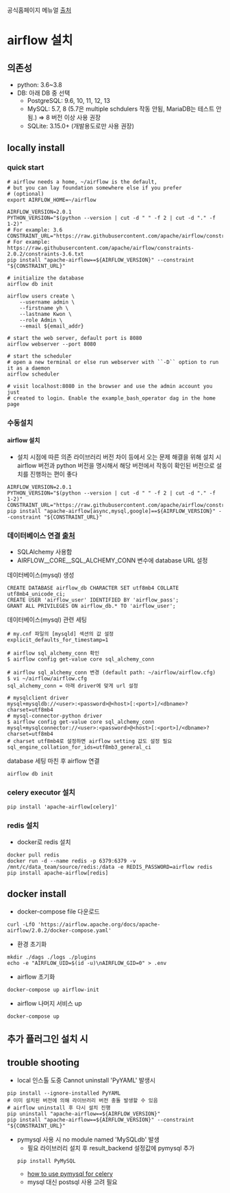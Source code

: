 공식홈페이지 메뉴얼 [출처](https://airflow.apache.org/docs/apache-airflow/stable/installation.html)
# airflow 설치 
## 의존성
- python: 3.6~3.8
- DB: 아래 DB 중 선택
    - PostgreSQL: 9.6, 10, 11, 12, 13
    - MySQL: 5.7, 8 (5.7은 multiple schdulers 작동 안됨, MariaDB는 테스트 안됨.) => 8 버전 이상 사용 권장
    - SQLite: 3.15.0+ (개발용도로만 사용 권장)
## locally install
### quick start 
```
# airflow needs a home, ~/airflow is the default,
# but you can lay foundation somewhere else if you prefer
# (optional)
export AIRFLOW_HOME=~/airflow

AIRFLOW_VERSION=2.0.1
PYTHON_VERSION="$(python --version | cut -d " " -f 2 | cut -d "." -f 1-2)"
# For example: 3.6
CONSTRAINT_URL="https://raw.githubusercontent.com/apache/airflow/constraints-${AIRFLOW_VERSION}/constraints-${PYTHON_VERSION}.txt"
# For example: https://raw.githubusercontent.com/apache/airflow/constraints-2.0.2/constraints-3.6.txt
pip install "apache-airflow==${AIRFLOW_VERSION}" --constraint "${CONSTRAINT_URL}"

# initialize the database
airflow db init

airflow users create \
    --username admin \
    --firstname yh \
    --lastname Kwon \
    --role Admin \
    --email ${email_addr}

# start the web server, default port is 8080
airflow webserver --port 8080

# start the scheduler
# open a new terminal or else run webserver with ``-D`` option to run it as a daemon
airflow scheduler

# visit localhost:8080 in the browser and use the admin account you just
# created to login. Enable the example_bash_operator dag in the home page
```
### 수동설치
#### airflow 설치 
- 설치 시점에 따른 의존 라이브러리 버전 차이 등에서 오는 문제 해결을 위해 설치 시 airflow 버전과 python 버전을 명시해서 해당 버전에서 작동이 확인된 버전으로 설치를 진행하는 편이 좋다
```shell
AIRFLOW_VERSION=2.0.1
PYTHON_VERSION="$(python --version | cut -d " " -f 2 | cut -d "." -f 1-2)"
CONSTRAINT_URL="https://raw.githubusercontent.com/apache/airflow/constraints-${AIRFLOW_VERSION}/constraints-${PYTHON_VERSION}.txt"
pip install "apache-airflow[async,mysql,google]==${AIRFLOW_VERSION}" --constraint "${CONSTRAINT_URL}"
```

### 데이터베이스 연결 [출처](https://airflow.apache.org/docs/apache-airflow/stable/howto/set-up-database.html)
- SQLAlchemy 사용함
- AIRFLOW__CORE__SQL_ALCHEMY_CONN 변수에 database URL 설정

데이터베이스(mysql) 생성
```mysql
CREATE DATABASE airflow_db CHARACTER SET utf8mb4 COLLATE utf8mb4_unicode_ci;
CREATE USER 'airflow_user' IDENTIFIED BY 'airflow_pass';
GRANT ALL PRIVILEGES ON airflow_db.* TO 'airflow_user';
```
데이터베이스(mysql) 관련 세팅
```shell
# my.cnf 파일의 [mysqld] 섹션의 값 설정
explicit_defaults_for_timestamp=1

# airflow sql_alchemy_conn 확인
$ airflow config get-value core sql_alchemy_conn

# airflow sql_alchemy_conn 변경 (default path: ~/airflow/airflow.cfg)
$ vi ~/airflow/airflow.cfg
sql_alchemy_conn = 아래 driver에 맞게 url 설정

# mysqlclient driver 
mysql+mysqldb://<user>:<password>@<host>[:<port>]/<dbname>?charset=utf8mb4
# mysql-connector-python driver
$ airflow config get-value core sql_alchemy_conn
mysql+mysqlconnector://<user>:<password>@<host>[:<port>]/<dbname>?charset=utf8mb4
# charset utf8mb4로 설정하면 airflow setting 값도 설정 필요
sql_engine_collation_for_ids=utf8mb3_general_ci
```
database 세팅 마친 후 airflow 연결
```shell
airflow db init
```
### celery executor 설치
```shell
pip install 'apache-airflow[celery]'
```
### redis 설치
- docker로 redis 설치
```shell
docker pull redis
docker run -d --name redis -p 6379:6379 -v /mnt/c/data_team/source/redis:/data -e REDIS_PASSWORD=airflow redis
pip install apache-airflow[redis]
```

## docker install
- docker-compose file 다운로드
```shell
curl -LfO 'https://airflow.apache.org/docs/apache-airflow/2.0.2/docker-compose.yaml'
```
- 환경 초기화
```shell
mkdir ./dags ./logs ./plugins
echo -e "AIRFLOW_UID=$(id -u)\nAIRFLOW_GID=0" > .env
```
- airflow 초기화
```shell
docker-compose up airflow-init
```
- airflow 나머지 서비스 up
```shell
docker-compose up
```

## 추가 플러그인 설치 시


## trouble shooting
- local 인스톨 도중  Cannot uninstall 'PyYAML' 발생시
```shell
pip install --ignore-installed PyYAML
# 이미 설치된 버전에 의해 라이브러리 버전 충돌 발생할 수 있음
# airflow uninstall 후 다시 설치 진행
pip uninstall "apache-airflow==${AIRFLOW_VERSION}" 
pip install "apache-airflow==${AIRFLOW_VERSION}" --constraint "${CONSTRAINT_URL}"
```

- pymysql 사용 시 no module named 'MySQLdb' 발생
    - 필요 라이브러리 설치 후 result_backend 설정값에 pymysql 추가
    ```shell
    pip install PyMySQL
    ```
    - [how to use pymysql for celery](https://github.com/celery/celery/issues/3503)
    - mysql 대신 postsql 사용 고려 필요
